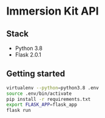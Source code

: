 # Immersion Kit API

## Stack
- Python 3.8
- Flask 2.0.1


## Getting started
```bash
virtualenv --python=python3.8 .env     
source .env/bin/activate
pip install -r requirements.txt
export FLASK_APP=flask_app
flask run
```
